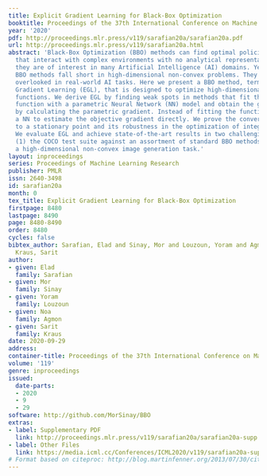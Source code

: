 ```yaml
---
title: Explicit Gradient Learning for Black-Box Optimization
booktitle: Proceedings of the 37th International Conference on Machine Learning
year: '2020'
pdf: http://proceedings.mlr.press/v119/sarafian20a/sarafian20a.pdf
url: http://proceedings.mlr.press/v119/sarafian20a.html
abstract: 'Black-Box Optimization (BBO) methods can find optimal policies for systems
  that interact with complex environments with no analytical representation. As such,
  they are of interest in many Artificial Intelligence (AI) domains. Yet classical
  BBO methods fall short in high-dimensional non-convex problems. They are thus often
  overlooked in real-world AI tasks. Here we present a BBO method, termed Explicit
  Gradient Learning (EGL), that is designed to optimize high-dimensional ill-behaved
  functions. We derive EGL by finding weak spots in methods that fit the objective
  function with a parametric Neural Network (NN) model and obtain the gradient signal
  by calculating the parametric gradient. Instead of fitting the function, EGL trains
  a NN to estimate the objective gradient directly. We prove the convergence of EGL
  to a stationary point and its robustness in the optimization of integrable functions.
  We evaluate EGL and achieve state-of-the-art results in two challenging problems:
  (1) the COCO test suite against an assortment of standard BBO methods; and (2) in
  a high-dimensional non-convex image generation task.'
layout: inproceedings
series: Proceedings of Machine Learning Research
publisher: PMLR
issn: 2640-3498
id: sarafian20a
month: 0
tex_title: Explicit Gradient Learning for Black-Box Optimization
firstpage: 8480
lastpage: 8490
page: 8480-8490
order: 8480
cycles: false
bibtex_author: Sarafian, Elad and Sinay, Mor and Louzoun, Yoram and Agmon, Noa and
  Kraus, Sarit
author:
- given: Elad
  family: Sarafian
- given: Mor
  family: Sinay
- given: Yoram
  family: Louzoun
- given: Noa
  family: Agmon
- given: Sarit
  family: Kraus
date: 2020-09-29
address: 
container-title: Proceedings of the 37th International Conference on Machine Learning
volume: '119'
genre: inproceedings
issued:
  date-parts:
  - 2020
  - 9
  - 29
software: http://github.com/MorSinay/BBO
extras:
- label: Supplementary PDF
  link: http://proceedings.mlr.press/v119/sarafian20a/sarafian20a-supp.pdf
- label: Other Files
  link: https://media.icml.cc/Conferences/ICML2020/v119/sarafian20a-supp.zip
# Format based on citeproc: http://blog.martinfenner.org/2013/07/30/citeproc-yaml-for-bibliographies/
---
```

